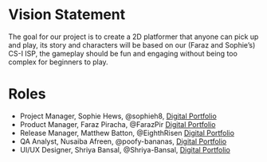 # Vision Statement

The goal for our project is to create a 2D platformer that anyone can pick up and play, its story and characters will be based on our (Faraz and Sophie’s) CS-I ISP, the gameplay should be fun and engaging without being too complex for beginners to play. 


# Roles
- Project Manager, Sophie Hews, @sophieh8, [Digital Portfolio](https://codermerlin.academy/users/sophie-hews/Digital%20Portfolio/index.html)
- Product Manager, Faraz Piracha, @FarazPir [Digital Portfolio](https://codermerlin.academy/users/faraz-piracha/Digital%20Portfolio/index.html) 
- Release Manager, Matthew Batton, @EighthRisen [Digital Portfolio](https://codermerlin.academy/users/matthew-batton/Digital%20Portfolio/index.html)
- QA Analyst, Nusaiba Afreen, @poofy-bananas, [Digital Portfolio](https://codermerlin.academy/users/nusaiba-afreen/Digital%20Portfolio/index.html)
- UI/UX Designer, Shriya Bansal, @Shriya-Bansal, [Digital Portfolio](https://codermerlin.academy/users/shriya-bansal/Digital%20Portfolio/index.html)
